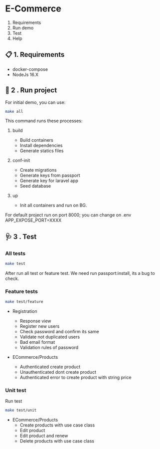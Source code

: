 # E-Commerce

1. Requirements
2. Run demo
3. Test
4. Help

## 📋 1. Requirements
- docker-compose
- NodeJs 16.X

## 🦈 2 . Run project

For initial demo, you can use:

```bash
make all
```
This command runs these processes:
1. build
    - Build containers
    - Install dependencies
    - Generate statics files
2. conf-init
    - Create migrations
    - Generate keys from passport
    - Generate key for laravel app
    - Seed database

3. up
    - Init all containers and run on BG.

For default project run on port 8000; you can change on .env
APP_EXPOSE_PORT=XXXX

## 🩺 3 . Test


### All tests

```bash
make test
```
After run all test or feature test. We need run passport:install, its a bug to check.

### Feature tests

```bash
make test/feature
```
- Registration
    - Response view
    - Register new users
    - Check password and confirm its same
    - Validate not duplicated users
    - Bad email format
    - Validation rules of password

- ECommerce/Products
    - Authenticated create product
    - Unauthenticated dont create product
    - Authenticated error to create product with string price

### Unit test

Run test

```bash
make test/unit
```

- ECommerce/Products
    - Create products with use case class
    - Edit product
    - Edit product and renew 
    - Delete products with use case class

